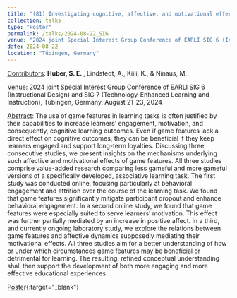 ```yaml
---
title: "(81) Investigating cognitive, affective, and motivational effects of game elements for learning"
collection: talks
type: "Poster"
permalink: /talks/2024-08-22_SIG
venue: "2024 joint Special Interest Group Conference of EARLI SIG 6 (Instructional Design) and SIG 7 (Technology-Enhanced Learning and Instruction)"
date: 2024-08-22
location: "Tübingen, Germany"
---
```


<u>Contributors</u>: <b>Huber, S. E. </b>, Lindstedt, A., Kiili, K., & Ninaus, M.

<u>Venue</u>: 2024 joint Special Interest Group Conference of EARLI SIG 6 (Instructional Design) and SIG 7 (Technology-Enhanced Learning and Instruction), Tübingen, Germany, August 21-23, 2024

<u>Abstract</u>: The use of game features in learning tasks is often justified by their capabilities to increase learners’ engagement, motivation, and consequently, cognitive learning outcomes. Even if game features lack a direct effect on cognitive outcomes, they can be beneficial if they keep learners engaged and support long-term loyalties. Discussing three consecutive studies, we present insights on the mechanisms underlying such affective and motivational effects of game features. All three studies comprise value-added research comparing less gameful and more gameful versions of a specifically developed, associative learning task. The first study was conducted online, focusing particularly at behavioral engagement and attrition over the course of the learning task. We found that game features significantly mitigate participant dropout and enhance behavioral engagement. In a second online study, we found that game features were especially suited to serve learners’ motivation. This effect was further partially mediated by an increase in positive affect. In a third, and currently ongoing laboratory study, we explore the relations between game features and affective dynamics supposedly mediating their motivational effects. All three studies aim for a better understanding of how or under which circumstances game features may be beneficial or detrimental for learning. The resulting, refined conceptual understanding shall then support the development of both more engaging and more effective educational experiences.

[Poster](http://stefaneha.github.io/files/2024-08-22_SIG.pdf){:target="_blank"}